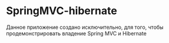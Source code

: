 # SpringMVC-hibernate
Данное приложение создано исключительно, для того, чтобы продемонстрировать владение Spring MVC и Hibernate
